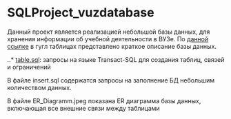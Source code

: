 # SQLProject_vuzdatabase

Данный проект является реализацией небольшой базы данных, для хранения информации об учебной деятельности в ВУЗе.
По [данной ссылке](https://docs.google.com/spreadsheets/d/1vzCVzMgnLvzR0hFqTGZ_TeC9WsdFKZV0/edit#gid=106149840) в гугл таблицах представлено краткое описание базы данных.

..* [table.sql](https://github.com/polognikita/SQLProject_vuzdatabase/blob/main/table.sql): запросы на языке Transact-SQL для создания таблиц, связей и ограничений

В файле insert.sql содержатся запросы на заполнение БД небольшим количеством данных.

В файле ER_Diagramm.jpeg показана ER диаграмма базы данных, включающая все внешние связи между таблицами 
